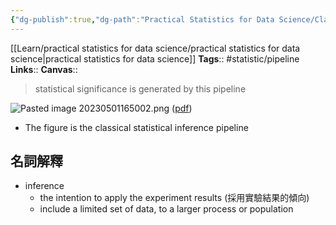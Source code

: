 ```yaml
---
{"dg-publish":true,"dg-path":"Practical Statistics for Data Science/Classical Statistical Inference Pipeline.md","permalink":"/practical-statistics-for-data-science/classical-statistical-inference-pipeline/","hide":true}
---
```



[[Learn/practical statistics for data science/practical statistics for data science\|practical statistics for data science]]
**Tags**:: #statistic/pipeline 
**Links**:: 
**Canvas**:: 

> statistical significance is generated by this pipeline

![Pasted image 20230501165002.png](/img/user/@attachments/Pasted%20image%2020230501165002.png)
([pdf](zotero://open-pdf/library/items/XC4XLTB4?page=105&annotation=NA9WAEH9))  
- The figure is the classical statistical inference pipeline

## 名詞解釋
- inference
	- the intention to apply the experiment results (採用實驗結果的傾向)
	- include a limited set of data, to a larger process or population

